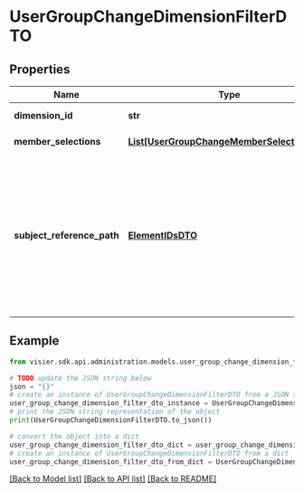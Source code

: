 # UserGroupChangeDimensionFilterDTO


## Properties

Name | Type | Description | Notes
------------ | ------------- | ------------- | -------------
**dimension_id** | **str** | The object name of the dimension. | [optional] 
**member_selections** | [**List[UserGroupChangeMemberSelectionDTO]**](UserGroupChangeMemberSelectionDTO.md) | The dimension members to select in the dynamic filter. | [optional] 
**subject_reference_path** | [**ElementIDsDTO**](ElementIDsDTO.md) | A qualifying path if the dimension is from an analytic object that references Employee.  For example, use &#x60;subjectReferencePath&#x60; to create a filter on the &#x60;Employment_Start_Type&#x60; dimension from the &#x60;Employment_Start&#x60; object, which references &#x60;Employee&#x60;: &#x60;{ \&quot;ids\&quot;: [ \&quot;Employee\&quot;, \&quot;Employment_Start\&quot; ] }&#x60;. | [optional] 

## Example

```python
from visier.sdk.api.administration.models.user_group_change_dimension_filter_dto import UserGroupChangeDimensionFilterDTO

# TODO update the JSON string below
json = "{}"
# create an instance of UserGroupChangeDimensionFilterDTO from a JSON string
user_group_change_dimension_filter_dto_instance = UserGroupChangeDimensionFilterDTO.from_json(json)
# print the JSON string representation of the object
print(UserGroupChangeDimensionFilterDTO.to_json())

# convert the object into a dict
user_group_change_dimension_filter_dto_dict = user_group_change_dimension_filter_dto_instance.to_dict()
# create an instance of UserGroupChangeDimensionFilterDTO from a dict
user_group_change_dimension_filter_dto_from_dict = UserGroupChangeDimensionFilterDTO.from_dict(user_group_change_dimension_filter_dto_dict)
```
[[Back to Model list]](../README.md#documentation-for-models) [[Back to API list]](../README.md#documentation-for-api-endpoints) [[Back to README]](../README.md)


